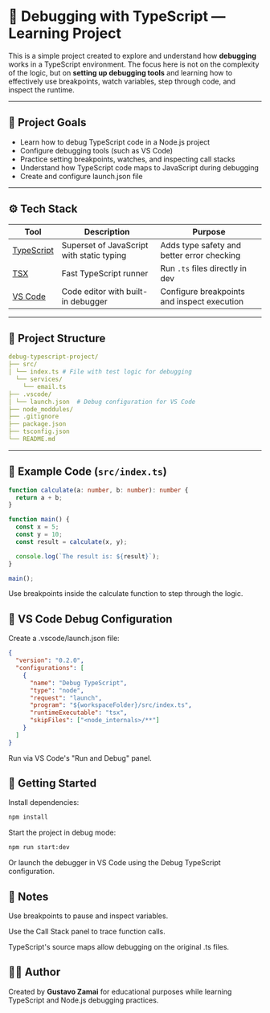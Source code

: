 # 🐞 Debugging with TypeScript — Learning Project

This is a simple project created to explore and understand how **debugging** works in a TypeScript environment. The focus here is not on the complexity of the logic, but on **setting up debugging tools** and learning how to effectively use breakpoints, watch variables, step through code, and inspect the runtime.

---

## 🎯 Project Goals

- Learn how to debug TypeScript code in a Node.js project
- Configure debugging tools (such as VS Code)
- Practice setting breakpoints, watches, and inspecting call stacks
- Understand how TypeScript code maps to JavaScript during debugging
- Create and configure launch.json file

---

## ⚙️ Tech Stack

| Tool       | Description                                 | Purpose                                      |
|------------|---------------------------------------------|----------------------------------------------|
| [TypeScript](https://www.typescriptlang.org/) | Superset of JavaScript with static typing    | Adds type safety and better error checking   |
| [TSX](https://github.com/esbuild-kit/tsx)        | Fast TypeScript runner                       | Run `.ts` files directly in dev              |
| [VS Code](https://code.visualstudio.com/)       | Code editor with built-in debugger           | Configure breakpoints and inspect execution  |

---

## 📁 Project Structure
```yaml
debug-typescript-project/
├── src/
│ └── index.ts # File with test logic for debugging
  └── services/
    └── email.ts
├── .vscode/
│ └── launch.json  # Debug configuration for VS Code
├── node_moddules/
├── .gitignore
├── package.json
├── tsconfig.json
└── README.md
```

---

## 🧪 Example Code (`src/index.ts`)

```ts
function calculate(a: number, b: number): number {
  return a + b;
}

function main() {
  const x = 5;
  const y = 10;
  const result = calculate(x, y);

  console.log(`The result is: ${result}`);
}

main();
```
Use breakpoints inside the calculate function to step through the logic.

## 🐞 VS Code Debug Configuration
Create a .vscode/launch.json file:

```json
{
  "version": "0.2.0",
  "configurations": [
    {
      "name": "Debug TypeScript",
      "type": "node",
      "request": "launch",
      "program": "${workspaceFolder}/src/index.ts",
      "runtimeExecutable": "tsx",
      "skipFiles": ["<node_internals>/**"]
    }
  ]
}
```
Run via VS Code's "Run and Debug" panel.

## 🚀 Getting Started
Install dependencies:

```bash
npm install
```
Start the project in debug mode:

```bash
npm run start:dev
```
Or launch the debugger in VS Code using the Debug TypeScript configuration.

## 📌 Notes
Use breakpoints to pause and inspect variables.

Use the Call Stack panel to trace function calls.

TypeScript's source maps allow debugging on the original .ts files.

## 👨‍💻 Author
Created by **Gustavo Zamai** for educational purposes while learning TypeScript and Node.js debugging practices.